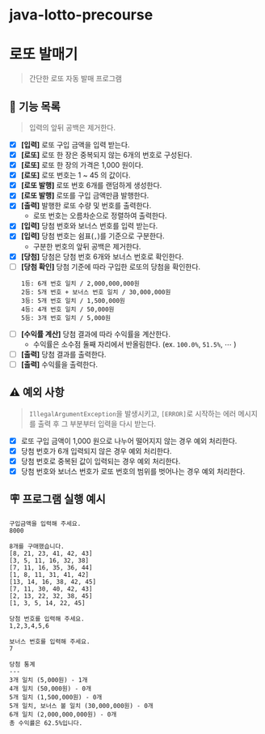 # java-lotto-precourse

# 로또 발매기

> 간단한 로또 자동 발매 프로그램

## 🚀 기능 목록

> 입력의 앞뒤 공백은 제거한다.

- [x] **[입력]** 로또 구입 금액을 입력 받는다.
- [x] **[로또]** 로또 한 장은 중복되지 않는 6개의 번호로 구성된다.
- [x] **[로또]** 로또 한 장의 가격은 1,000 원이다.
- [x] **[로또]** 로또 번호는 1 ~ 45 의 값이다.
- [x] **[로또 발행]** 로또 번호 6개를 랜덤하게 생성한다.
- [x] **[로또 발행]** 로또를 구입 금액만큼 발행한다.
- [x] **[출력]** 발행한 로또 수량 및 번호를 출력한다.
    - 로또 번호는 오름차순으로 정렬하여 출력한다.
- [x] **[입력]** 당첨 번호와 보너스 번호를 입력 받는다.
- [x] **[입력]** 당첨 번호는 쉼표(`,`)를 기준으로 구분한다.
    - 구분한 번호의 앞뒤 공백은 제거한다.
- [x] **[당첨]** 당첨은 당첨 번호 6개와 보너스 번호로 확인한다.
- [ ] **[당첨 확인]** 당첨 기준에 따라 구입한 로또의 당첨을 확인한다.
    ```text
    1등: 6개 번호 일치 / 2,000,000,000원
    2등: 5개 번호 + 보너스 번호 일치 / 30,000,000원
    3등: 5개 번호 일치 / 1,500,000원
    4등: 4개 번호 일치 / 50,000원
    5등: 3개 번호 일치 / 5,000원
    ```
- [ ] **[수익률 계산]** 당첨 결과에 따라 수익률을 계산한다.
    - 수익률은 소수점 둘째 자리에서 반올림한다. (ex. `100.0%`, `51.5%`, $\cdots$ )
- [ ] **[출력]** 당첨 결과를 출력한다.
- [ ] **[출력]** 수익률을 출력한다.

## ⚠️ 예외 사항

> `IllegalArgumentException`을 발생시키고, `[ERROR]`로 시작하는 에러 메시지를 출력 후
> 그 부분부터 입력을 다시 받는다.

- [x] 로또 구입 금액이 1,000 원으로 나누어 떨어지지 않는 경우 예외 처리한다.
- [x] 당첨 번호가 6개 입력되지 않은 경우 예외 처리한다.
- [x] 당첨 번호로 중복된 값이 입력되는 경우 예외 처리한다.
- [x] 당첨 번호와 보너스 번호가 로또 번호의 범위를 벗어나는 경우 예외 처리한다.

## 🪧 프로그램 실행 예시

```text
구입금액을 입력해 주세요.
8000

8개를 구매했습니다.
[8, 21, 23, 41, 42, 43] 
[3, 5, 11, 16, 32, 38] 
[7, 11, 16, 35, 36, 44] 
[1, 8, 11, 31, 41, 42] 
[13, 14, 16, 38, 42, 45] 
[7, 11, 30, 40, 42, 43] 
[2, 13, 22, 32, 38, 45] 
[1, 3, 5, 14, 22, 45]

당첨 번호를 입력해 주세요.
1,2,3,4,5,6

보너스 번호를 입력해 주세요.
7

당첨 통계
---
3개 일치 (5,000원) - 1개
4개 일치 (50,000원) - 0개
5개 일치 (1,500,000원) - 0개
5개 일치, 보너스 볼 일치 (30,000,000원) - 0개
6개 일치 (2,000,000,000원) - 0개
총 수익률은 62.5%입니다.
```
